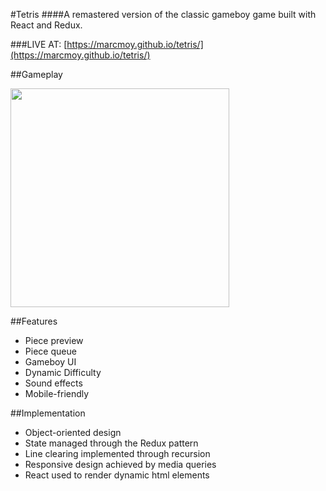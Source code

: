 #Tetris
####A remastered version of the classic gameboy game built with React and Redux.

###LIVE AT: [https://marcmoy.github.io/tetris/](https://marcmoy.github.io/tetris/)

##Gameplay

<img src='/docs/gameplay.gif' height='350'>

##Features
- Piece preview
- Piece queue
- Gameboy UI
- Dynamic Difficulty
- Sound effects
- Mobile-friendly

##Implementation
- Object-oriented design
- State managed through the Redux pattern
- Line clearing implemented through recursion
- Responsive design achieved by media queries
- React used to render dynamic html elements
